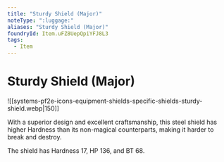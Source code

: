```yaml
---
title: "Sturdy Shield (Major)"
noteType: ":luggage:"
aliases: "Sturdy Shield (Major)"
foundryId: Item.uFZ8UepQpiYFJ8L3
tags:
  - Item
---
```


# Sturdy Shield (Major)
![[systems-pf2e-icons-equipment-shields-specific-shields-sturdy-shield.webp|150]]

With a superior design and excellent craftsmanship, this steel shield has higher Hardness than its non-magical counterparts, making it harder to break and destroy.

The shield has Hardness 17, HP 136, and BT 68.
